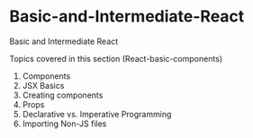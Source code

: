 # Basic-and-Intermediate-React
Basic and Intermediate React

Topics covered in this section (React-basic-components)

1. Components
2. JSX Basics
3. Creating components
4. Props
5. Declarative vs. Imperative Programming
6. Importing Non-JS files

